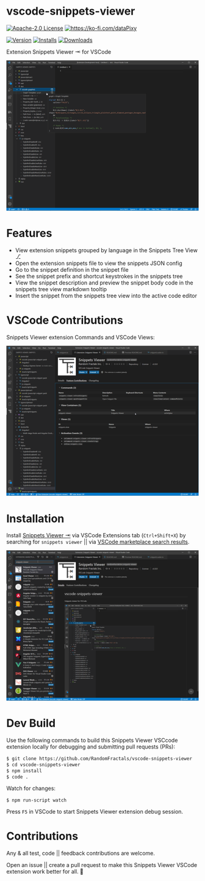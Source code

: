# vscode-snippets-viewer

[![Apache-2.0 License](https://img.shields.io/badge/license-Apache2-orange.svg?color=green)](http://opensource.org/licenses/Apache-2.0)
<a href='https://ko-fi.com/dataPixy' target='_blank' title='support: https://ko-fi.com/dataPixy'>
  <img height='24' style='border:0px;height:20px;' src='https://az743702.vo.msecnd.net/cdn/kofi3.png?v=2' alt='https://ko-fi.com/dataPixy' /></a>

[![Version](https://vsmarketplacebadge.apphb.com/version/RandomFractalsInc.snippets-viewer.svg?color=orange&style=?style=for-the-badge&logo=visual-studio-code)](https://marketplace.visualstudio.com/items?itemName=RandomFractalsInc.snippets-viewer)
[![Installs](https://vsmarketplacebadge.apphb.com/installs/RandomFractalsInc.snippets-viewer.svg?color=orange)](https://marketplace.visualstudio.com/items?itemName=RandomFractalsInc.snippets-viewer)
[![Downloads](https://vsmarketplacebadge.apphb.com/downloads/RandomFractalsInc.snippets-viewer.svg?color=orange)](https://marketplace.visualstudio.com/items?itemName=RandomFractalsInc.snippets-viewer)

Extension Snippets Viewer ⇥ for VSCode

![Snippets Viewer Tree View](https://raw.githubusercontent.com/RandomFractals/vscode-snippets-viewer/main/images/snippets-viewer-tree-view.png)

# Features

- View extension snippets grouped by language in the Snippets Tree View ⎇
- Open the extension snippets file to view the snippets JSON config
- Go to the snippet definition in the snippet file
- See the snippet prefix and shortcut keystrokes in the snippets tree
- View the snippet description and preview the snippet body code in the snippets tree view markdown tooltip
- Insert the snippet from the snippets tree view into the active code editor

# VSCode Contributions

Snippets Viewer extension Commands and VSCode Views:

![Snippets Viewer VSCode Feature Contributions](https://raw.githubusercontent.com/RandomFractals/vscode-snippets-viewer/main/images/snippets-viewer-contributions.png)

# Installation

Install [Snippets Viewer ⇥](https://marketplace.visualstudio.com/items?itemName=RandomFractalsInc.snippets-viewer) via VSCode Extensions tab (`Ctrl+Shift+X`) by searching for `snippets viewer` || via [VSCode marketplace search results](https://marketplace.visualstudio.com/search?term=snippets%20viewer&target=VSCode&category=All%20categories&sortBy=Relevance).

![Snippets Viewer Installation](https://raw.githubusercontent.com/RandomFractals/vscode-snippets-viewer/main/images/snippets-viewer-installation.png)

# Dev Build

Use the following commands to build this Snippets Viewer VSCcode extension locally for debugging and submitting pull requests (PRs):

```
$ git clone https://github.com/RandomFractals/vscode-snippets-viewer
$ cd vscode-snippets-viewer
$ npm install
$ code .
```

Watch for changes:

```
$ npm run-script watch
```

Press `F5` in VSCode to start Snippets Viewer extension debug session.

# Contributions

Any & all test, code || feedback contributions are welcome.

Open an issue || create a pull request to make this Snippets Viewer VSCode extension work better for all. 🤗
